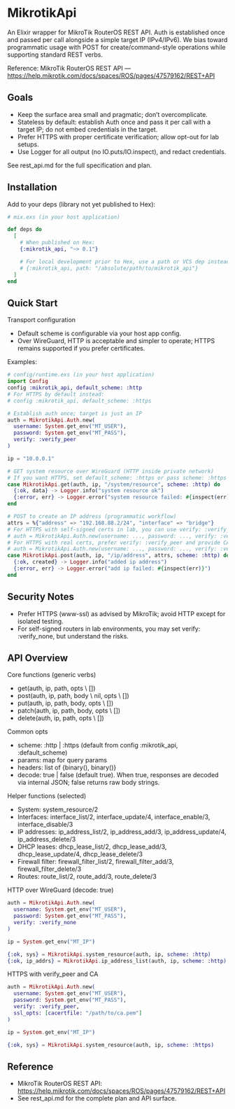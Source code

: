 # MikrotikApi

An Elixir wrapper for MikroTik RouterOS REST API. Auth is established once and passed per call alongside a simple target IP (IPv4/IPv6). We bias toward programmatic usage with POST for create/command-style operations while supporting standard REST verbs.

Reference: MikroTik RouterOS REST API — https://help.mikrotik.com/docs/spaces/ROS/pages/47579162/REST+API

## Goals
- Keep the surface area small and pragmatic; don’t overcomplicate.
- Stateless by default: establish Auth once and pass it per call with a target IP; do not embed credentials in the target.
- Prefer HTTPS with proper certificate verification; allow opt-out for lab setups.
- Use Logger for all output (no IO.puts/IO.inspect), and redact credentials.

See rest_api.md for the full specification and plan.

## Installation

Add to your deps (library not yet published to Hex):

```elixir
# mix.exs (in your host application)

def deps do
  [
    # When published on Hex:
    {:mikrotik_api, "~> 0.1"}

    # For local development prior to Hex, use a path or VCS dep instead:
    # {:mikrotik_api, path: "/absolute/path/to/mikrotik_api"}
  ]
end
```

## Quick Start

Transport configuration
- Default scheme is configurable via your host app config.
- Over WireGuard, HTTP is acceptable and simpler to operate; HTTPS remains supported if you prefer certificates.

Examples:

```elixir
# config/runtime.exs (in your host application)
import Config
config :mikrotik_api, default_scheme: :http
# For HTTPS by default instead:
# config :mikrotik_api, default_scheme: :https
```

```elixir
# Establish auth once; target is just an IP
auth = MikrotikApi.Auth.new(
  username: System.get_env("MT_USER"),
  password: System.get_env("MT_PASS"),
  verify: :verify_peer
)

ip = "10.0.0.1"

# GET system resource over WireGuard (HTTP inside private network)
# If you want HTTPS, set default_scheme: :https or pass scheme: :https per call.
case MikrotikApi.get(auth, ip, "/system/resource", scheme: :http) do
  {:ok, data} -> Logger.info("system resource ok")
  {:error, err} -> Logger.error("system resource failed: #{inspect(err)}")
end

# POST to create an IP address (programmatic workflow)
attrs = %{"address" => "192.168.88.2/24", "interface" => "bridge"}
# For HTTPS with self-signed certs in lab, you can use verify: :verify_none (accepting the risk):
# auth = MikrotikApi.Auth.new(username: ..., password: ..., verify: :verify_none)
# For HTTPS with real certs, prefer verify: :verify_peer and provide CA info if needed:
# auth = MikrotikApi.Auth.new(username: ..., password: ..., verify: :verify_peer, ssl_opts: [cacertfile: '/etc/ssl/certs/ca-bundle.crt'])
case MikrotikApi.post(auth, ip, "/ip/address", attrs, scheme: :http) do
  {:ok, created} -> Logger.info("added ip address")
  {:error, err} -> Logger.error("add ip failed: #{inspect(err)}")
end
```

## Security Notes
- Prefer HTTPS (www-ssl) as advised by MikroTik; avoid HTTP except for isolated testing.
- For self-signed routers in lab environments, you may set verify: :verify_none, but understand the risks.

## API Overview

Core functions (generic verbs)
- get(auth, ip, path, opts \\ [])
- post(auth, ip, path, body \\ nil, opts \\ [])
- put(auth, ip, path, body, opts \\ [])
- patch(auth, ip, path, body, opts \\ [])
- delete(auth, ip, path, opts \\ [])

Common opts
- scheme: :http | :https (default from config :mikrotik_api, :default_scheme)
- params: map for query params
- headers: list of {binary(), binary()}
- decode: true | false (default true). When true, responses are decoded via internal JSON; false returns raw body strings.

Helper functions (selected)
- System: system_resource/2
- Interfaces: interface_list/2, interface_update/4, interface_enable/3, interface_disable/3
- IP addresses: ip_address_list/2, ip_address_add/3, ip_address_update/4, ip_address_delete/3
- DHCP leases: dhcp_lease_list/2, dhcp_lease_add/3, dhcp_lease_update/4, dhcp_lease_delete/3
- Firewall filter: firewall_filter_list/2, firewall_filter_add/3, firewall_filter_delete/3
- Routes: route_list/2, route_add/3, route_delete/3

HTTP over WireGuard (decode: true)
```elixir
auth = MikrotikApi.Auth.new(
  username: System.get_env("MT_USER"),
  password: System.get_env("MT_PASS"),
  verify: :verify_none
)

ip = System.get_env("MT_IP")

{:ok, sys} = MikrotikApi.system_resource(auth, ip, scheme: :http)
{:ok, ip_addrs} = MikrotikApi.ip_address_list(auth, ip, scheme: :http)
```

HTTPS with verify_peer and CA
```elixir
auth = MikrotikApi.Auth.new(
  username: System.get_env("MT_USER"),
  password: System.get_env("MT_PASS"),
  verify: :verify_peer,
  ssl_opts: [cacertfile: "/path/to/ca.pem"]
)

ip = System.get_env("MT_IP")

{:ok, sys} = MikrotikApi.system_resource(auth, ip, scheme: :https)
```

## Reference
- MikroTik RouterOS REST API: https://help.mikrotik.com/docs/spaces/ROS/pages/47579162/REST+API
- See rest_api.md for the complete plan and API surface.

